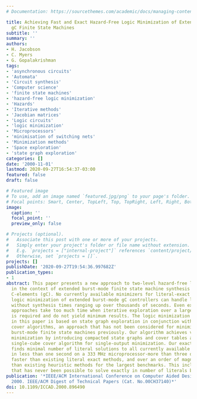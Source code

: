 ```yaml
---
# Documentation: https://sourcethemes.com/academic/docs/managing-content/

title: Achieving Fast and Exact Hazard-Free Logic Minimization of Extended Burst-Mode
  gC Finite State Machines
subtitle: ''
summary: ''
authors:
- H. Jacobson
- C. Myers
- G. Gopalakrishman
tags:
- 'asynchronous circuits'
- 'Automata'
- 'Circuit synthesis'
- 'Computer science'
- 'finite state machines'
- 'hazard-free logic minimization'
- 'Hazards'
- 'Iterative methods'
- 'Jacobian matrices'
- 'Logic circuits'
- 'logic minimization'
- 'Microprocessors'
- 'minimisation of switching nets'
- 'Minimization methods'
- 'Space exploration'
- 'state graph exploration'
categories: []
date: '2000-11-01'
lastmod: 2020-09-27T16:54:37-03:00
featured: false
draft: false

# Featured image
# To use, add an image named `featured.jpg/png` to your page's folder.
# Focal points: Smart, Center, TopLeft, Top, TopRight, Left, Right, BottomLeft, Bottom, BottomRight.
image:
  caption: ''
  focal_point: ''
  preview_only: false

# Projects (optional).
#   Associate this post with one or more of your projects.
#   Simply enter your project's folder or file name without extension.
#   E.g. `projects = ["internal-project"]` references `content/project/deep-learning/index.md`.
#   Otherwise, set `projects = []`.
projects: []
publishDate: '2020-09-27T19:54:36.997682Z'
publication_types:
- 1
abstract: This paper presents a new approach to two-level hazard-free logic minimization
  in the context of extended burst-mode finite state machine synthesis targeting generalized
  C-elements (gC). No currently available minimizers for literal-exact two-level hazard-free
  logic minimization of extended burst-mode gC controllers can handle large circuits
  without synthesis times ranging up over thousands of seconds. Even existing heuristic
  approaches take too much time when iterative exploration over a large design space
  is required and do not yield minimum results. The logic minimization approach presented
  in this paper is based on state graph exploration in conjunction with single-cube
  cover algorithms, an approach that has not been considered for minimization of extended
  burst-mode finite state machines previously. Our algorithm achieves very fast logic
  minimization by introducing compacted state graphs and cover tables and an efficient
  single-cube cover algorithm for single-output minimization. Our exact logic minimizer
  finds minimal number of literal solutions to all currently available benchmarks,
  in less than one second on a 333 MHz microprocessor-more than three orders of magnitude
  faster than existing literal exact methods, and over an order of magnitude faster
  than existing heuristic methods for the largest benchmarks. This includes a benchmark
  that has never been possible to solve exactly in number of literals before.
publication: '*IEEE/ACM International Conference on Computer Aided Design. ICCAD -
  2000. IEEE/ACM Digest of Technical Papers (Cat. No.00CH37140)*'
doi: 10.1109/ICCAD.2000.896490
---
```

